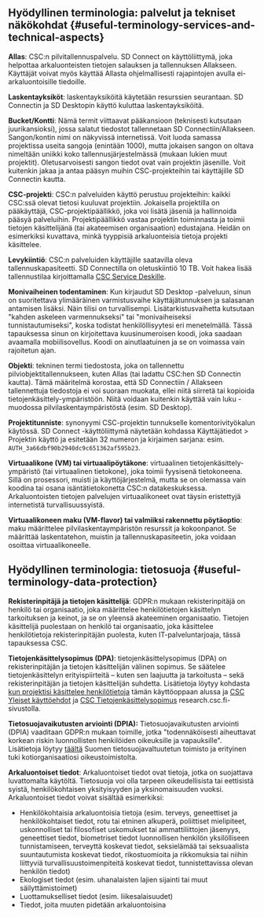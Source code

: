 ## Hyödyllinen terminologia: palvelut ja tekniset näkökohdat {#useful-terminology-services-and-technical-aspects}

**Allas**: CSC:n pilvitallennuspalvelu. SD Connect on käyttöliittymä, joka helpottaa arkaluonteisten tietojen salauksen ja tallennuksen Allakseen. Käyttäjät voivat myös käyttää Allasta ohjelmallisesti rajapintojen avulla ei-arkaluontoisille tiedoille.  

**Laskentayksiköt**: laskentayksiköitä käytetään resurssien seurantaan. SD Connectin ja SD Desktopin käyttö kuluttaa laskentayksiköitä.  

**Bucket/Kontti**: Nämä termit viittaavat pääkansioon (teknisesti kutsutaan juurikansioksi), jossa salatut tiedostot tallennetaan SD Connectiin/Allakseen. Sangon/kontin nimi on näkyvissä internetissä. Voit luoda samassa projektissa useita sangoja (enintään 1000), mutta jokaisen sangon on oltava nimeltään uniikki koko tallennusjärjestelmässä (mukaan lukien muut projektit). Oletusarvoisesti sangon tiedot ovat vain projektin jäsenille. Voit kuitenkin jakaa ja antaa pääsyn muihin CSC-projekteihin tai käyttäjille SD Connectin kautta.  

**CSC-projekti**: CSC:n palveluiden käyttö perustuu projekteihin: kaikki CSC:ssä olevat tietosi kuuluvat projektiin. Jokaisella projektilla on pääkäyttäjä, CSC-projektipäällikkö, joka voi lisätä jäseniä ja hallinnoida pääsyä palveluihin. Projektipäällikkö vastaa projektin toiminnasta ja toimii tietojen käsittelijänä (tai akateemisen organisaation) edustajana. Heidän on esimerkiksi kuvattava, minkä tyyppisiä arkaluonteisia tietoja projekti käsittelee.

**Levykiintiö**: CSC:n palveluiden käyttäjille saatavilla oleva tallennuskapasiteetti. SD Connectilla on oletuskiintiö 10 TB. Voit hakea lisää tallennustilaa kirjoittamalla [CSC Service Deskille](../../support/contact.md). 

**Monivaiheinen todentaminen**: Kun kirjaudut SD Desktop -palveluun, sinun on suoritettava ylimääräinen varmistusvaihe käyttäjätunnuksen ja salasanan antamisen lisäksi. Näin tilisi on turvallisempi. Lisätarkistusvaihetta kutsutaan "kahden askeleen varmennukseksi" tai "monivaiheiseksi tunnistautumiseksi", koska todistat henkilöllisyytesi eri menetelmällä. Tässä tapauksessa sinun on kirjoitettava kuusinumeroisen koodi, joka saadaan avaamalla mobiilisovellus. Koodi on ainutlaatuinen ja se on voimassa vain rajoitetun ajan.

**Objekti**: tekninen termi tiedostosta, joka on tallennettu pilviobjektitallennukseen, kuten Allas (tai ladattu CSC:hen SD Connectin kautta). Tämä määritelmä korostaa, että SD Connectiin / Allakseen tallennettuja tiedostoja ei voi suoraan muokata, ellei niitä siirretä tai kopioida tietojenkäsittely-ympäristöön. Niitä voidaan kuitenkin käyttää vain luku -muodossa pilvilaskentaympäristöstä (esim. SD Desktop).  

**Projektitunniste**: synonyymi CSC-projektin tunnukselle komentorivityökalun käytössä. SD Connect -käyttöliittymä näytetään kohdassa Käyttäjätiedot > Projektin käyttö ja esitetään 32 numeron ja kirjaimen sarjana: esim. `AUTH_3a66dbf90b2940dc9c651362af595b23`.

**Virtuaalikone (VM) tai virtuaalipöytäkone**: virtuaalinen tietojenkäsittely-ympäristö (tai virtuaalinen tietokone), joka toimii fyysisenä tietokoneena. Sillä on prosessori, muisti ja käyttöjärjestelmä, mutta se on olemassa vain koodina tai osana isäntätietokonetta CSC:n datakeskuksessa. Arkaluontoisten tietojen palvelujen virtuaalikoneet ovat täysin eristettyjä internetistä turvallisuussyistä.  

**Virtuaalikoneen maku (VM-flavor) tai valmiiksi rakennettu pöytäoptio**: maku määrittelee pilvilaskentaympäristön resurssit ja kokoonpanot. Se määrittää laskentatehon, muistin ja tallennuskapasiteetin, joka voidaan osoittaa virtuaalikoneelle.

## Hyödyllinen terminologia: tietosuoja {#useful-terminology-data-protection}

**Rekisterinpitäjä ja tietojen käsittelijä**: GDPR:n mukaan rekisterinpitäjä on henkilö tai organisaatio, joka määrittelee henkilötietojen käsittelyn tarkoituksen ja keinot, ja se on yleensä akateeminen organisaatio. Tietojen käsittelijä puolestaan on henkilö tai organisaatio, joka käsittelee henkilötietoja rekisterinpitäjän puolesta, kuten IT-palveluntarjoaja, tässä tapauksessa CSC. 

**Tietojenkäsittelysopimus (DPA)**: tietojenkäsittelysopimus (DPA) on rekisterinpitäjän ja tietojen käsittelijän välinen sopimus. Se säätelee tietojenkäsittelyn erityispiirteitä – kuten sen laajuutta ja tarkoitusta – sekä rekisterinpitäjän ja tietojen käsittelijän suhdetta. Lisätietoja löytyy kohdasta [kun projektisi käsittelee henkilötietoja](../../accounts/when-your-project-handles-personal-data.md#data-processing-agreement) tämän käyttöoppaan alussa ja [CSC Yleiset käyttöehdot](https://research.csc.fi/general-terms-of-use) ja [CSC Tietojenkäsittelysopimus](https://research.csc.fi/data-processing-agreement) research.csc.fi-sivustolla. 

**Tietosuojavaikutusten arviointi (DPIA):** Tietosuojavaikutusten arviointi (DPIA) vaaditaan GDPR:n mukaan toimille, jotka "todennäköisesti aiheuttavat korkean riskin luonnollisten henkilöiden oikeuksille ja vapauksille". Lisätietoja löytyy [täältä](https://tietosuoja.fi/en/list-of-processing-operations-which-require-dpia) Suomen tietosuojavaltuutetun toimisto ja erityinen tuki kotiorganisaatiosi oikeustoimistolta. 

**Arkaluontoiset tiedot**: Arkaluontoiset tiedot ovat tietoja, jotka on suojattava luvattomalta käytöltä. Tietosuoja voi olla tarpeen oikeudellisista tai eettisistä syistä, henkilökohtaisen yksityisyyden ja yksinomaisuuden vuoksi. Arkaluontoiset tiedot voivat sisältää esimerkiksi:

* Henkilökohtaisia arkaluontoisia tietoja (esim. terveys, geneettiset ja henkilökohtaiset tiedot, rotu tai etninen alkuperä, poliittiset mielipiteet, uskonnolliset tai filosofiset uskomukset tai ammattiliittojen jäsenyys, geneettiset tiedot, biometriset tiedot luonnollisen henkilön yksilölliseen tunnistamiseen, terveyttä koskevat tiedot, seksielämää tai seksuaalista suuntautumista koskevat tiedot, rikostuomioita ja rikkomuksia tai niihin liittyviä turvallisuustoimenpiteitä koskevat tiedot, tunnistettavissa olevan henkilön tiedot)
* Ekologiset tiedot (esim. uhanalaisten lajien sijainti tai muut säilyttämistoimet)
* Luottamukselliset tiedot (esim. liikesalaisuudet)
* Tiedot, joita muuten pidetään arkaluontoisina